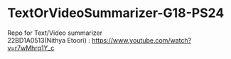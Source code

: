 # TextOrVideoSummarizer-G18-PS24
Repo for Text/Video summarizer 
<br>22BD1A0513(Nithya Etoori) : https://www.youtube.com/watch?v=r7wMhrq1Y_c
